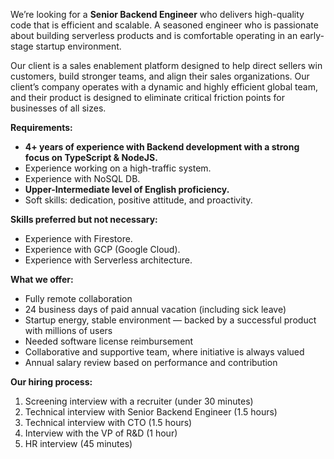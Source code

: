 We’re looking for a **Senior Backend Engineer** who delivers high-quality code
that is efficient and scalable. A seasoned engineer who is passionate about
building serverless products and is comfortable operating in an early-stage
startup environment.

Our client is a sales enablement platform designed to help direct sellers win
customers, build stronger teams, and align their sales organizations. Our
client’s company operates with a dynamic and highly efficient global team, and
their product is designed to eliminate critical friction points for businesses
of all sizes.

**Requirements:**

  * **4+ years of experience with Backend development with a strong focus on TypeScript & NodeJS.**
  * Experience working on a high-traffic system.
  * Experience with NoSQL DB.
  * **Upper-Intermediate level of English proficiency.**
  * Soft skills: dedication, positive attitude, and proactivity.

**Skills preferred but not necessary:**

  * Experience with Firestore.
  * Experience with GCP (Google Cloud).
  * Experience with Serverless architecture.

**What we offer:**

  * Fully remote collaboration
  * 24 business days of paid annual vacation (including sick leave)
  * Startup energy, stable environment — backed by a successful product with millions of users
  * Needed software license reimbursement
  * Collaborative and supportive team, where initiative is always valued
  * Annual salary review based on performance and contribution

**Our hiring process:**

  1. Screening interview with a recruiter (under 30 minutes)
  2. Technical interview with Senior Backend Engineer (1.5 hours)
  3. Technical interview with CTO (1.5 hours)
  4. Interview with the VP of R&D (1 hour)
  5. HR interview (45 minutes)